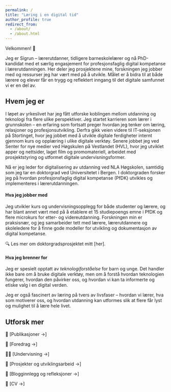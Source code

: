 ```yaml
---
permalink: /
title: "Læring i en digital tid"
author_profile: true
redirect_from: 
  - /about/
  - /about.html
---
```


Velkommen! 👋

Jeg er Sigrun – lærerutdanner, tidligere barneskolelærer og nå PhD-kandidat med et særlig engasjement for profesjonsfaglig digital kompetanse i lærerutdanningen. Her deler jeg prosjektene mine, forskningen jeg jobber med og ressurser jeg har vært med på å utvikle. Målet er å bidra til at både lærere og elever får en trygg og reflektert inngang til det digitale samfunnet vi er en del av.

Hvem jeg er
------
I løpet av yrkeslivet har jeg fått utforske koblingen mellom utdanning og teknologi fra flere ulike perspektiver. Jeg startet karrieren som lærer i grunnskolen – en erfaring som fortsatt preger hvordan jeg tenker om læring, relasjoner og profesjonsutvikling. Derfra gikk veien videre til IT-seksjonen på Stortinget, hvor jeg jobbet med å utvikle digitale ferdigheter internt gjennom kurs og opplæring i ulike digitale verktøy. Senere jobbet jeg ved Senter for nye medier ved Høgskulen på Vestlandet (HVL), hvor jeg utviklet apper og nettsider, laget film og promomateriell, arbeidet med prosjektstyring og utformet digitale undervisningsformer. 

Nå er jeg leder for digitalisering av utdanning ved NLA Høgskolen, samtidig som jeg tar en doktorgrad ved Universitetet i Bergen. I doktorgraden forsker jeg på hvordan profesjonsfaglig digital kompetanse (PfDK) utvikles og implementeres i lærerutdanningen.


#### Hva jeg jobber med

Jeg utvikler kurs og undervisningsopplegg for både studenter og lærere, og har blant annet vært med på å etablere et 15 studiepoengs emne i PfDK og flere microkurs for etter- og videreutdanning. Forskningen min er praksisnær, og jeg samarbeider tett med lærere, lærerutdannere og skoleledere for å finne gode modeller for utvikling og dokumentasjon av digital kompetanse.

🔍 Les mer om doktorgradsprosjektet mitt [her].

#### Hva jeg brenner for
Jeg er spesielt opptatt av *teknologiforståelse* for barn og unge. Det handler ikke bare om å bruke digitale verktøy, men om å forstå hvordan teknologien fungerer, hvordan den påvirker oss, og hvordan vi kan ta informerte og etiske valg i en digital verden.

Jeg er også fascinert av læring på tvers av livsfaser – hvordan vi lærer, hva som motiverer oss, og hvordan utdanning kan utformes slik at flere får lyst og mulighet til å lære hele livet.

Utforsk mer
------
📘 [Publikasjoner →]

🎤 [Foredrag →]

👩‍🏫 [Undervisning →]

🧪 [Prosjekter og utviklingsarbeid →]

📝 [Blogginnlegg og refleksjoner →]

📄 [CV →]
